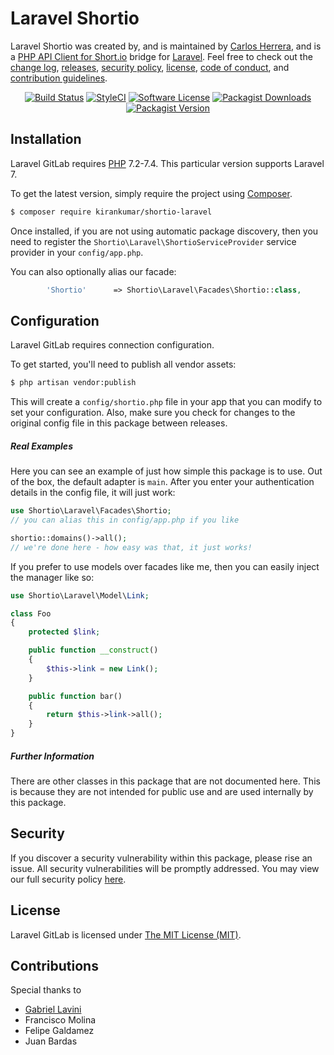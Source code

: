 Laravel Shortio
==============

Laravel Shortio was created by, and is maintained by [Carlos Herrera](https://github.com/caherrera), and is a [PHP API Client for Short.io](https://short.io) bridge for [Laravel](http://laravel.com). Feel free to check out the [change log](CHANGELOG.md), [releases](https://github.com/caherrera/shortio-laravel/releases), [security policy](https://github.com/caherrera/shortio-laravel/security/policy), [license](LICENSE), [code of conduct](.github/CODE_OF_CONDUCT.md), and [contribution guidelines](.github/CONTRIBUTING.md).

<p align="center">
<a href="https://github.com/caherrera/shortio-laravel/actions?query=workflow%3ATests"><img src="https://img.shields.io/github/workflow/status/caherrera/shortio-laravel/Tests?label=Tests&style=flat-square" alt="Build Status"></img></a>
<a href="https://github.styleci.io/repos/279953049?branch=master"><img src="https://github.styleci.io/repos/279953049/shield?branch=master" alt="StyleCI"></a>
<a href="LICENSE"><img src="https://img.shields.io/badge/license-MIT-brightgreen?style=flat-square" alt="Software License"></img></a>
<a href="https://packagist.org/packages/caherrera/shortio-laravel"><img alt="Packagist Downloads" src="https://img.shields.io/packagist/dt/caherrera/shortio-laravel"></a>
<a href="https://packagist.org/packages/caherrera/shortio-laravel"><img alt="Packagist Version" src="https://img.shields.io/packagist/v/caherrera/shortio-laravel"></a>
</p>


## Installation

Laravel GitLab requires [PHP](https://php.net) 7.2-7.4. This particular version supports Laravel 7.

To get the latest version, simply require the project using [Composer](https://getcomposer.org). 

```bash
$ composer require kirankumar/shortio-laravel
```

Once installed, if you are not using automatic package discovery, then you need to register the `Shortio\Laravel\ShortioServiceProvider` service provider in your `config/app.php`.

You can also optionally alias our facade:

```php
        'Shortio'      => Shortio\Laravel\Facades\Shortio::class,
```


## Configuration

Laravel GitLab requires connection configuration.

To get started, you'll need to publish all vendor assets:

```bash
$ php artisan vendor:publish
```

This will create a `config/shortio.php` file in your app that you can modify to set your configuration. Also, make sure you check for changes to the original config file in this package between releases.

##### Real Examples

Here you can see an example of just how simple this package is to use. Out of the box, the default adapter is `main`. After you enter your authentication details in the config file, it will just work:

```php
use Shortio\Laravel\Facades\Shortio;
// you can alias this in config/app.php if you like

shortio::domains()->all();
// we're done here - how easy was that, it just works!
```

If you prefer to use models over facades like me, then you can easily inject the manager like so:

```php
use Shortio\Laravel\Model\Link;

class Foo
{
    protected $link;

    public function __construct()
    {
        $this->link = new Link();
    }

    public function bar()
    {
        return $this->link->all();
    }
}


```

##### Further Information

There are other classes in this package that are not documented here. This is because they are not intended for public use and are used internally by this package.

## Security

If you discover a security vulnerability within this package, please rise an issue. All security vulnerabilities will be promptly addressed. You may view our full security policy [here](https://github.com/caherrera/shortio-laravel/security/policy).


## License

Laravel GitLab is licensed under [The MIT License (MIT)](LICENSE).

## Contributions
Special thanks to 

* [Gabriel Lavini](https://github.com/glavini/)
* Francisco Molina
* Felipe Galdamez
* Juan Bardas

